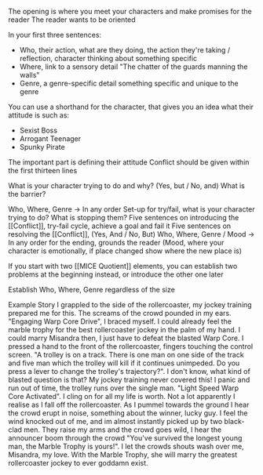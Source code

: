 The opening is where you meet your characters and make promises for the reader
The reader wants to be oriented

In your first three sentences:
- Who, their action, what are they doing, the action they're taking / reflection, character thinking about something specific
- Where, link to a sensory detail "The chatter of the guards manning the walls"
- Genre, a genre-specific detail something specific and unique to the genre

You can use a shorthand for the character, that gives you an idea what their attitude is such as:
- Sexist Boss
- Arrogant Teenager
- Spunky Pirate

The important part is defining their attitude
Conflict should be given within the first thirteen lines

What is your character trying to do and why? (Yes, but / No, and)
What is the barrier?

Who, Where, Genre -> In any order
Set-up for try/fail, what is your character trying to do?
What is stopping them?
Five sentences on introducing the [[Conflict]], try-fail cycle, achieve a goal and fail it
Five sentences on resolving the [[Conflict]], (Yes, And / No, But)
Who, Where, Genre / Mood -> In any order for the ending, grounds the reader (Mood, where your character is emotionally, if place changed show where the new place is)

If you start with two [[MICE Quotient]] elements, you can establish two problems at the beginning instead, or introduce the other one later

Establish Who, Where, Genre regardless of the size


Example Story
I grappled to the side of the rollercoaster, my jockey training prepared me for this. The screams of the crowd pounded in my ears. "Engaging Warp Core Drive", I braced myself. I could already feel the marble trophy for the best rollercoaster jockey in the palm of my hand. I could marry Misandra then, I just have to defeat the blasted Warp Core. I pressed a hand to the front of the rollercoaster, fingers touching the control screen. "A trolley is on a track. There is one man on one side of the track and five man which the trolley will kill if it continues unimpeded. Do you press a lever to change the trolley's trajectory?". I don't know, what kind of blasted question is that? My jockey training never covered this! I panic and run out of time, the trolley runs over the single man. "Light Speed Warp Core Activated". I cling on for all my life is worth. Not a lot apparently I realise as I fall off the rollercoaster. As I pummel towards the ground I hear the crowd erupt in noise, something about the winner, lucky guy. I feel the wind knocked out of me, and im almost instantly picked up by two black-clad men. They raise my arms and the crowd goes wild, I hear the announcer boom through the crowd "You've survived the longest young man, the Marble Trophy is yours!". I let the crowds shouts wash over me, Misandra, my love. With the Marble Trophy, she will marry the greatest rollercoaster jockey to ever goddamn exist.
